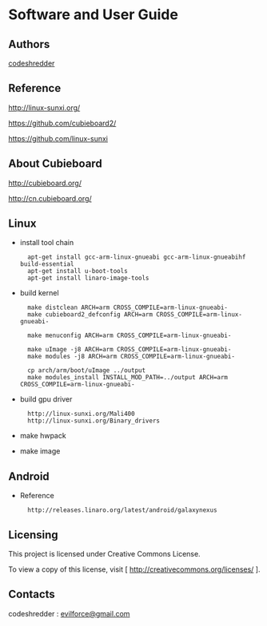 Software and User Guide
==========================================================


Authors
----------

[codeshredder](https://github.com/codeshredder)


Reference
----------


http://linux-sunxi.org/

https://github.com/cubieboard2/

https://github.com/linux-sunxi


About Cubieboard
----------


http://cubieboard.org/

http://cn.cubieboard.org/



Linux
----------


* install tool chain

        apt-get install gcc-arm-linux-gnueabi gcc-arm-linux-gnueabihf build-essential
        apt-get install u-boot-tools
        apt-get install linaro-image-tools

* build kernel

        make distclean ARCH=arm CROSS_COMPILE=arm-linux-gnueabi-
        make cubieboard2_defconfig ARCH=arm CROSS_COMPILE=arm-linux-gnueabi-
        
        make menuconfig ARCH=arm CROSS_COMPILE=arm-linux-gnueabi-
        
        make uImage -j8 ARCH=arm CROSS_COMPILE=arm-linux-gnueabi-
        make modules -j8 ARCH=arm CROSS_COMPILE=arm-linux-gnueabi-
        
        cp arch/arm/boot/uImage ../output
        make modules_install INSTALL_MOD_PATH=../output ARCH=arm CROSS_COMPILE=arm-linux-gnueabi-


* build gpu driver

        http://linux-sunxi.org/Mali400
        http://linux-sunxi.org/Binary_drivers


* make hwpack




* make image





Android
----------

* Reference

        http://releases.linaro.org/latest/android/galaxynexus



Licensing
----------

This project is licensed under Creative Commons License.

To view a copy of this license, visit [ http://creativecommons.org/licenses/ ].


Contacts
----------

codeshredder  : evilforce@gmail.com
